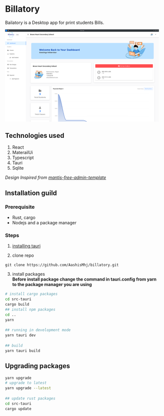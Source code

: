 # Billatory

Bailatory is a Desktop app for print students Bills.

![dashboard](./screenshots/dashboard.png)

## Technologies used
1. React
1. MaterailUi
1. Typescript
1. Tauri
1. Sqlite

*Design Inspired from [mantis-free-admin-template](https://github.com/codedthemes/mantis-free-react-admin-template/tree/main/src)*

## Installation guild

### Prerequisite
- Rust, cargo
- Nodejs and a package manager

### Steps 

1. [installing tauri](https://tauri.app/v1/guides/getting-started/prerequisites)

2. clone repo 
```
git clone https://github.com/AashisMhj/billatory.git
```

3. install packages  
**Before install package change the command in tauri.config from yarn to the package manager you are using**
```bash
# install cargo packages
cd src-tauri
cargo build
## install npm packages
cd ..
yarn

## running in development mode
yarn tauri dev

## build 
yarn tauri build
```

## Upgrading packages
```bash
yarn upgrade
# upgrade to latest 
yarn upgrade --latest

## update rust packages
cd src-tauri
cargo update

```